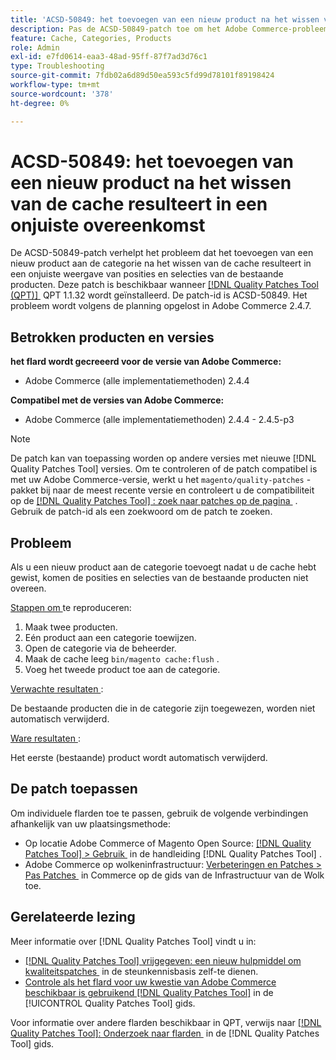```yaml
---
title: 'ACSD-50849: het toevoegen van een nieuw product na het wissen van de cache resulteert in een onjuiste overeenkomst'
description: Pas de ACSD-50849-patch toe om het Adobe Commerce-probleem te verhelpen, waarbij het toevoegen van een nieuw product aan de categorie na het wissen van de cache resulteert in een onjuiste weergave van posities en selecties van de bestaande producten.
feature: Cache, Categories, Products
role: Admin
exl-id: e7fd0614-eaa3-48ad-95ff-87f7ad3d76c1
type: Troubleshooting
source-git-commit: 7fdb02a6d89d50ea593c5fd99d78101f89198424
workflow-type: tm+mt
source-wordcount: '378'
ht-degree: 0%

---
```


# ACSD-50849: het toevoegen van een nieuw product na het wissen van de cache resulteert in een onjuiste overeenkomst

De ACSD-50849-patch verhelpt het probleem dat het toevoegen van een nieuw product aan de categorie na het wissen van de cache resulteert in een onjuiste weergave van posities en selecties van de bestaande producten. Deze patch is beschikbaar wanneer [[!DNL Quality Patches Tool (QPT)] &#x200B;](https://experienceleague.adobe.com/nl/docs/commerce-operations/tools/quality-patches-tool/quality-patches-tool-to-self-serve-quality-patches) QPT 1.1.32 wordt geïnstalleerd. De patch-id is ACSD-50849. Het probleem wordt volgens de planning opgelost in Adobe Commerce 2.4.7.

## Betrokken producten en versies

**het flard wordt gecreeerd voor de versie van Adobe Commerce:**

* Adobe Commerce (alle implementatiemethoden) 2.4.4

**Compatibel met de versies van Adobe Commerce:**

* Adobe Commerce (alle implementatiemethoden) 2.4.4 - 2.4.5-p3

>[!NOTE]
>
>De patch kan van toepassing worden op andere versies met nieuwe [!DNL Quality Patches Tool] versies. Om te controleren of de patch compatibel is met uw Adobe Commerce-versie, werkt u het `magento/quality-patches` -pakket bij naar de meest recente versie en controleert u de compatibiliteit op de [[!DNL Quality Patches Tool] : zoek naar patches op de pagina &#x200B;](https://experienceleague.adobe.com/tools/commerce-quality-patches/index.html?lang=nl-NL) . Gebruik de patch-id als een zoekwoord om de patch te zoeken.

## Probleem

Als u een nieuw product aan de categorie toevoegt nadat u de cache hebt gewist, komen de posities en selecties van de bestaande producten niet overeen.

<u> Stappen om </u> te reproduceren:

1. Maak twee producten.
1. Eén product aan een categorie toewijzen.
1. Open de categorie via de beheerder.
1. Maak de cache leeg `bin/magento cache:flush` .
1. Voeg het tweede product toe aan de categorie.

<u> Verwachte resultaten </u>:

De bestaande producten die in de categorie zijn toegewezen, worden niet automatisch verwijderd.

<u> Ware resultaten </u>:

Het eerste (bestaande) product wordt automatisch verwijderd.

## De patch toepassen

Om individuele flarden toe te passen, gebruik de volgende verbindingen afhankelijk van uw plaatsingsmethode:

* Op locatie Adobe Commerce of Magento Open Source: [[!DNL Quality Patches Tool] > Gebruik &#x200B;](/help/tools/quality-patches-tool/usage.md) in de handleiding [!DNL Quality Patches Tool] .
* Adobe Commerce op wolkeninfrastructuur: [&#x200B; Verbeteringen en Patches > Pas Patches &#x200B;](https://experienceleague.adobe.com/docs/commerce-cloud-service/user-guide/develop/upgrade/apply-patches.html?lang=nl-NL) in Commerce op de gids van de Infrastructuur van de Wolk toe.

## Gerelateerde lezing

Meer informatie over [!DNL Quality Patches Tool] vindt u in:

* [[!DNL Quality Patches Tool]  vrijgegeven: een nieuw hulpmiddel om kwaliteitspatches &#x200B;](https://experienceleague.adobe.com/nl/docs/commerce-operations/tools/quality-patches-tool/quality-patches-tool-to-self-serve-quality-patches) in de steunkennisbasis zelf-te dienen.
* [&#x200B; Controle als het flard voor uw kwestie van Adobe Commerce beschikbaar is gebruikend  [!DNL Quality Patches Tool]](/help/tools/quality-patches-tool/patches-available-in-qpt/check-patch-for-magento-issue-with-magento-quality-patches.md) in de [!UICONTROL Quality Patches Tool] gids.


Voor informatie over andere flarden beschikbaar in QPT, verwijs naar [[!DNL Quality Patches Tool]: Onderzoek naar flarden &#x200B;](https://experienceleague.adobe.com/tools/commerce-quality-patches/index.html?lang=nl-NL) in de [!DNL Quality Patches Tool] gids.
